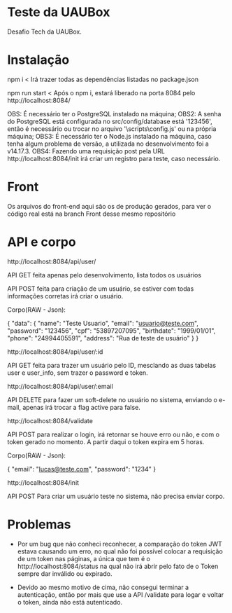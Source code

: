 # Teste da UAUBox
Desafio Tech da UAUBox.

# Instalação

npm i < Irá trazer todas as dependências listadas no package.json

npm run start < Após o npm i, estará liberado na porta 8084 pelo http://localhost:8084/



OBS: É necessário ter o PostgreSQL instalado na máquina;
OBS2: A senha do PostgreSQL está configurada no src/config/database está '123456', então é necessário ou trocar no arquivo '\scripts\config.js' ou na própria máquina;
OBS3: É necessário ter o Node.js instalado na máquina, caso tenha algum problema de versão, a utilizada no desenvolvimento foi a v14.17.3.
OBS4: Fazendo uma requisição post pela URL http://localhost:8084/init irá criar um registro para teste, caso necessário.

# Front

Os arquivos do front-end aqui são os de produção gerados, para ver o código real está na branch Front desse mesmo repositório

# API e corpo

http://localhost:8084/api/user/

API GET feita apenas pelo desenvolvimento, lista todos os usuários

API POST feita para criação de um usuário, se estiver com todas informações corretas irá criar o usuário.

Corpo(RAW - Json): 

{
    "data": {
        "name": "Teste Usuario",
        "email": "usuario@teste.com",
        "password": "123456",
        "cpf": "53897207095",
        "birthdate": "1999/01/01",
        "phone": "24994405591",
        "address": "Rua de teste de usuário"
    }
}


http://localhost:8084/api/user/:id

API GET feita para trazer um usuário pelo ID, mesclando as duas tabelas user e user_info, sem trazer o password e token.

http://localhost:8084/api/user/:email

API DELETE para fazer um soft-delete no usuário no sistema, enviando o e-mail, apenas irá trocar a flag active para false.

http://localhost:8084/validate

API POST para realizar o login, irá retornar se houve erro ou não, e com o token gerado no momento. A partir daqui o token expira em 5 horas.

Corpo(RAW - Json): 

{
   "email": "lucas@teste.com",
   "password": "1234"
}

http://localhost:8084/init

API POST Para criar um usuário teste no sistema, não precisa enviar corpo.



# Problemas

- Por um bug que não conheci reconhecer, a comparação do token JWT estava causando um erro, no qual não foi possível colocar a requisição de um token nas páginas, a única que tem é o http://localhost:8084/status na qual não irá abrir pelo fato de o Token sempre dar inválido ou expirado.

- Devido ao mesmo motivo de cima, não consegui terminar a autenticação, então por mais que use a API /validate para logar e voltar o token, ainda não está autenticado.


